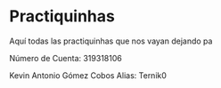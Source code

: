 # Practiquinhas

Aquí todas las practiquinhas que nos vayan dejando pa

Número de Cuenta: 319318106

Kevin Antonio Gómez Cobos           Alias: Ternik0

